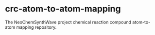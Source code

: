 # crc-atom-to-atom-mapping
The NeoChemSynthWave project chemical reaction compound atom-to-atom mapping repository.
